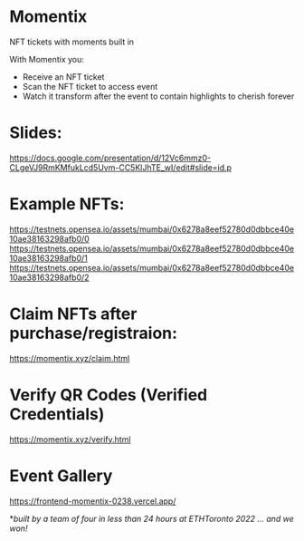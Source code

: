 # Momentix
NFT tickets with moments built in

With Momentix you:
- Receive an NFT ticket
- Scan the NFT ticket to access event
- Watch it transform after the event to contain highlights to cherish forever

# Slides:
https://docs.google.com/presentation/d/12Vc6mmz0-CLgeVJ9RmKMfukLcd5Uvm-CC5KlJhTE_wI/edit#slide=id.p

# Example NFTs:
https://testnets.opensea.io/assets/mumbai/0x6278a8eef52780d0dbbce40e10ae38163298afb0/0
https://testnets.opensea.io/assets/mumbai/0x6278a8eef52780d0dbbce40e10ae38163298afb0/1
https://testnets.opensea.io/assets/mumbai/0x6278a8eef52780d0dbbce40e10ae38163298afb0/2

# Claim NFTs after purchase/registraion:
https://momentix.xyz/claim.html

# Verify QR Codes (Verified Credentials)
https://momentix.xyz/verify.html

# Event Gallery
https://frontend-momentix-0238.vercel.app/

**built by a team of four in less than 24 hours at ETHToronto 2022 ... and we won!*
